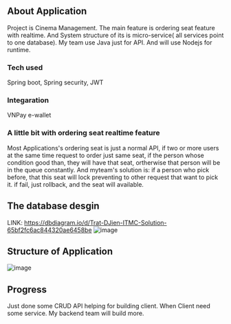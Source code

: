 ## About Application
Project is Cinema Management. The main feature is ordering seat feature with realtime. And System structure of its is micro-service( all services point to  one database). My team use Java just for API. And will use Nodejs for runtime.

### Tech used
Spring boot, Spring security, JWT
### Integaration
VNPay e-wallet
### A little bit with ordering seat realtime feature
Most Applications's ordering seat is just a normal API, if two or more users at the same time request to order just same seat, if the person whose condition good than, they will have that seat, ortherwise that person will be in the queue constantly.
And myteam's solution is: if a person who pick before, that this seat will lock preventing to other request that want to pick it. if fail, just rollback, and the seat will available.

## The database desgin 
LINK: https://dbdiagram.io/d/Trat-DJien-ITMC-Solution-65bf2fc6ac844320ae6458be
![image](https://github.com/realtime-cinema/CinemaManagement/assets/90248665/741cacde-2ff3-4207-885c-cf391ec005e5)
## Structure of Application
![image](https://github.com/realtime-cinema/CinemaManagement/assets/90248665/e361de87-dad8-4714-8981-593d135c5969)



## Progress
Just done some CRUD API helping for building client. When Client need some service. My backend team will build more.
